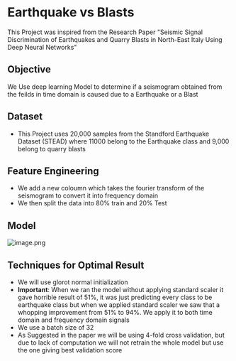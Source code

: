 # Earthquake vs Blasts

This Project was inspired from the Research Paper "Seismic Signal Discrimination of Earthquakes and Quarry Blasts in North-East Italy Using
Deep Neural Networks"

## Objective

We Use deep learning Model to determine if a seismogram obtained from the feilds in time domain is caused due to a Earthquake or a Blast

## Dataset

- This Project uses 20,000 samples from the Standford Earthquake Dataset (STEAD) where 11000 belong to the Earthquake class and 9,000 belong to quarry blasts

## Feature Engineering

- We add a new coloumn which takes the fourier transform of the seismogram to convert it into frequency domain
- We then split the data into 80% train and 20% Test

## Model

![image.png](attachment:97a6da7f-2c57-4907-8cd2-463a60b56a5c.png)

## Techniques for Optimal Result

- We will use glorot normal initialization
- **Important**: When we ran the model without applying standard scaler it gave horrible result of 51%, it was just predicting every class to be earthquake class
but when we applied standard scaler we saw that a whopping improvement from 51% to 94%. We apply it to both time domain and frequency domain signals
- We use a batch size of 32
- As Suggested in the paper we will be using 4-fold cross validation, but due to lack of computation we will not retrain the whole model but use the 
one giving best validation score
